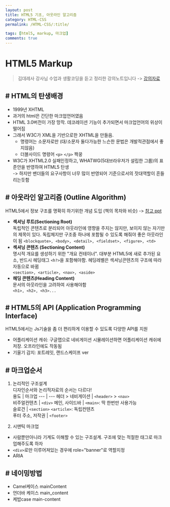 ```yaml
---
layout: post
title: HTML5 기초, 아웃라인 알고리즘
category: HTML-CSS
permalink: /HTML-CSS/:title/

tags: [html5, markup, 마크업]
comments: true
---
```


# HTML5 Markup

>김데레사 강사님 수업과 생활코딩을 듣고 정리한 강의노트입니다 -> [강의자료](https://github.com/seulbinim/FC-FDS/blob/master/PDF/HTML5.pdf)

## # HTML의 탄생배경
* 1999년 XHTML
* 과거의 html은 간단한 마크업언어였음
* HTML 3.0버전이 가장 망작. 데코레이션 기능이 추가되면서 마크업언어의 위상이 떨어짐
* 그래서 W3C가 XML을 기반으로한 XHTML을 만들음.
    * 명령어는 소문자로만 (대/소문자 둘다가능한 느슨한 문법은 개발적관점에서 좋지않음)
    * 더블사이드 명령어 `<p>` `</p>` 짝꿍
* W3C가 XHTML2.0 실패인정하고, WHATWG(5대브라우저가 설립한 그룹)의 표준안을 반영하여 HTML5 탄생  
-> 하지만 밴더들의 요구사항이 너무 많이 반영되어 기준으로서의 잣대역할이 흔들리는듯함


## # 아웃라인 알고리즘 (Outline Algorithm)
HTML5에서 정보 구조를 명확히 하기위한 개념 도입 (책의 목차와 비슷) -> [참고 ppt](https://docs.google.com/presentation/d/1Z_L7Jm1bTd9MmiVHWnX90HwyyP9xaDQ1g0w4_yM5sQo/mobilepresent?slide=id.g207806c5f7_0_228)

* **섹셔닝 루트(Sectioning Root)**  
독립적인 콘텐츠로 분리되어 아웃라인에 영향을 주지는 않지만, 보이지 않는 자기만의 제목이 있다. 독립체지만 구조중 하나에 포함될 수 있도록 해줘야 좋은 아웃라인이 됨
`<blockquote>, <body>, <detail>, <fieldset>, <figure>, <td>`
* **섹셔닝 콘텐츠 (Sectioning Content)**  
명시적 개요를 생성하기 위한 "개요 컨테이너". 대부분 HTML5에 새로 추가된 요소, 반드시 헤딩태그 `<h?>`을 포함해야함. 헤딩레벨은 섹셔닝콘텐츠의 구조에 따라 자동으로 바뀜  
`<section>, <article>, <nav>, <aside>`
* **헤딩 콘텐츠(Heading Content)**  
문서의 아웃라인을 고려하여 사용해야함  
`<h1>, <h2>, <h3>...`

## # HTML5의 API (Application Programming Interface)
HTML5에서는 Js기술을 좀 더 편리하게 이용할 수 있도록 다양한 API를 지원

* 어플리케이션 캐쉬: 구글맵으로 네비게이션 시뮬레이션하면 어플리케이션 캐쉬에 저장. 오프라인에도 작동됨
* 기울기 감지: 포트레잇, 랜드스케이프 ver

## # 마크업순서
1. 논리적인 구조설계  
디자인순서와 논리적자료의 순서는 다르다!  
    용도 | 마크업
    --- | ---
    헤더 > 네비게이션 | `<header>` > `<nav>`  
    비주얼컨텐츠 | `<div>`
    메인, 사이드바 | `<main>`: 딱 한번만 사용가능  
    슬로건 | `<section>` `<article>`: 독립컨텐츠  
    푸터 주소, 저작권 | `<footer>`

2. 시맨틱 마크업
* 사람뿐만아니라 기계도 이해할 수 있는 구조설계. 구조에 맞는 적절한 태그로 마크업해주도록 하자
* `<div>`로만 이루어져있는 경우에 role="banner"로 역할지정
* ARIA


## # 네이밍방법
* Camel케이스
mainContent
* 언더바 케이스
main_content
* 케밥case
main-content

